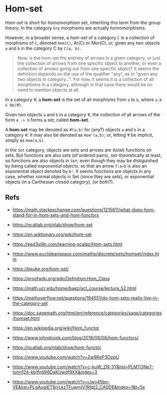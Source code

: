 # Hom-set

*Hom-set* is short for homomorphism set, inheriting this term from the group theory. In the category `Grp` morphisms are actually homomorphisms.

However, in a broader sense, a *hom-set* of a category `C` is a collection of morphisms of `C`, denoted `Hom(C)`, Ar(C) or Mor(C), or, given any two objects `a` and `b` in the category C by `C(a, b)`.

>Now, is the hom-set the entirety of arrows in a given category, or just the collection of arrows from one specific object to another, or even a collection of arrows going out from one specific object? It seems the definition depends on the use of the qualifier "any", as in "given any two objects in category…". For now, it seems it is a collection of all morphisms in a category, although in that case there would be no need to mention objects at all.

In a category `𝓒`, a **hom-set** is the set of all morphisms from `a` to `b`, where `a,b ∈ Ob(𝓒)`.

Given two objects `a` and `b` in a category `𝓒`, the collection of all arrows of the form `a -> b` forms a set, called **hom-set**.

A **hom-set** may be denoted as `𝓒(a,b)` for (any?) objects `a` and `b` in a category `𝓒`. It may also be denoted as `Homᶜ(a,b)`; or, letting `𝓒` be implicit, simply as `Hom(a,b)`.

In the `Set` category, objects are sets and arrows are (total) functions on sets. But functions are also sets (of ordered pairs), set-theoretically at least, so functions are also objects in `Set`; even though they may be distiguished by being called *exponential objects*, so that an arrow `f:a→b` is also an exponential object denoted by `bᵃ`. It seems functions are objects in any case, whether normal objects in Set (since they are sets), or exponential objects (in a Carthesian closed category), (or both?).




## Refs


- https://math.stackexchange.com/questions/1215611/what-does-hom-stand-for-in-hom-sets-and-hom-functors
- https://ncatlab.org/nlab/show/hom-set
- https://en.wiktionary.org/wiki/hom-set
- https://eed3si9n.com/learning-scalaz/Hom-sets.html
- https://www.euclideanspace.com/maths/discrete/sets/homset/index.htm
- https://beuke.org/hom-set/
- https://proofwiki.org/wiki/Definition:Hom_Class
- https://math.ucr.edu/home/baez/act_course/lecture_52.html
- https://mathoverflow.net/questions/194551/do-hom-sets-really-live-in-the-category-set
- https://doc.sagemath.org/html/en/reference/categories/sage/categories/homset.html

- https://en.wikipedia.org/wiki/Hom_functor
- https://www.johndcook.com/blog/2018/08/06/hom-functors/
- https://ncatlab.org/nlab/show/hom-functor

- https://www.youtube.com/watch?v=Zw9KeP3OzpU
- https://www.youtube.com/watch?v=c-kuW_ZN-3Y&list=PLMTONe7-tohn124-kb1fmW6DaKUwdf9XX&index=3
- https://www.youtube.com/watch?v=iJwv45bn-VE&list=PLgAugiET8rrLkzTFuwmiV1Rfqt2_CA0DE&index=1&t=5s
